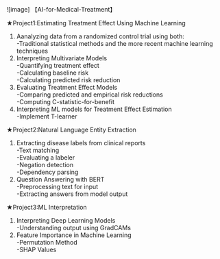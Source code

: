 ![image]
【AI-for-Medical-Treatment】

★Project1:Estimating Treatment Effect Using Machine Learning <br />

1. Aanalyzing data from a randomized control trial using both: <br />
-Traditional statistical methods and the more recent machine learning techniques <br />
2. Interpreting Multivariate Models <br />
-Quantifying treatment effect <br />
-Calculating baseline risk <br />
-Calculating predicted risk reduction <br />
3. Evaluating Treatment Effect Models <br />
-Comparing predicted and empirical risk reductions <br />
-Computing C-statistic-for-benefit <br />
4. Interpreting ML models for Treatment Effect Estimation <br />
-Implement T-learner <br />

★Project2:Natural Language Entity Extraction <br />

1. Extracting disease labels from clinical reports <br />
-Text matching <br />
-Evaluating a labeler <br />
-Negation detection <br />
-Dependency parsing <br />
2. Question Answering with BERT <br />
-Preprocessing text for input <br />
-Extracting answers from model output <br />

★Project3:ML Interpretation <br />

1. Interpreting Deep Learning Models <br />
-Understanding output using GradCAMs <br />
2. Feature Importance in Machine Learning <br />
-Permutation Method <br />
-SHAP Values <br />
